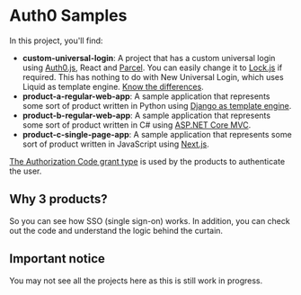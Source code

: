 # Auth0 Samples

In this project, you'll find:

- **custom-universal-login**: A project that has a custom universal login using [Auth0.js](https://github.com/auth0/auth0.js), React and [Parcel](https://parceljs.org/). You can easily change it to [Lock.js](https://github.com/auth0/lock) if required. This has nothing to do with New Universal Login, which uses Liquid as template engine. [Know the differences](https://auth0.com/docs/login/universal-login/new-universal-login-vs-classic-universal-login).
- **product-a-regular-web-app**: A sample application that represents some sort of product written in Python using [Django as template engine](https://docs.djangoproject.com/en/4.0/topics/templates/).
- **product-b-regular-web-app**: A sample application that represents some sort of product written in C# using [ASP.NET Core MVC](https://docs.microsoft.com/en-us/aspnet/core/mvc/overview?view=aspnetcore-6.0).
- **product-c-single-page-app**: A sample application that represents some sort of product written in JavaScript using [Next.js](https://nextjs.org/).

[The Authorization Code grant type](https://auth0.com/docs/authorization/flows/authorization-code-flow) is used by the products to authenticate the user.

## Why 3 products?

So you can see how SSO (single sign-on) works. In addition, you can check out the code and understand the logic behind the curtain.

## Important notice

You may not see all the projects here as this is still work in progress.
